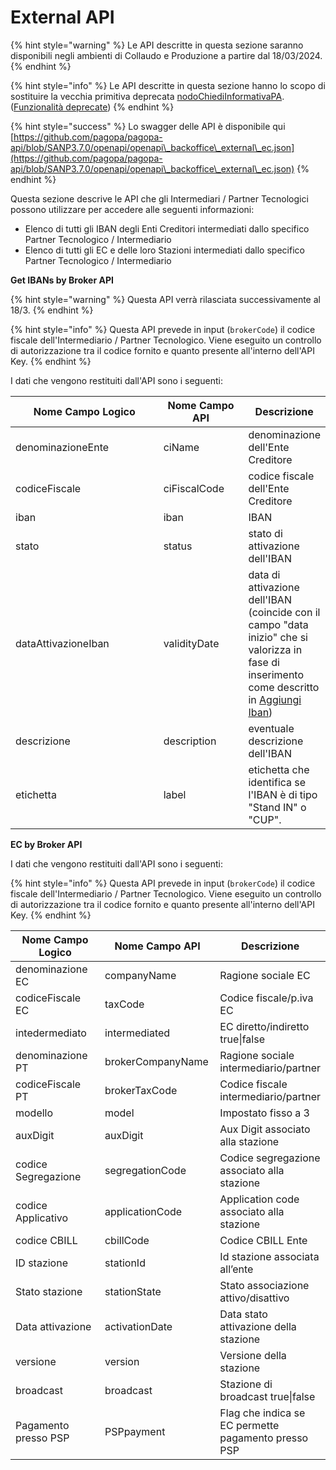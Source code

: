 # External API

{% hint style="warning" %}
Le API descritte in questa sezione saranno disponibili negli ambienti di Collaudo e Produzione a partire dal 18/03/2024.
{% endhint %}

{% hint style="info" %}
Le API descritte in questa sezione hanno lo scopo di sostituire la vecchia primitiva deprecata [nodoChiediInformativaPA](https://docs.pagopa.it/sanp/appendici/primitive#nodochiediinformativapa). ([Funzionalità deprecate](https://docs.pagopa.it/sanp/appendici/funzionalita-deprecate))
{% endhint %}

{% hint style="success" %}
Lo swagger delle API è disponibile qui [https://github.com/pagopa/pagopa-api/blob/SANP3.7.0/openapi/openapi\_backoffice\_external\_ec.json](https://github.com/pagopa/pagopa-api/blob/SANP3.7.0/openapi/openapi\_backoffice\_external\_ec.json)
{% endhint %}

Questa sezione descrive le API che gli Intermediari / Partner Tecnologici possono utilizzare per accedere alle seguenti informazioni:

* Elenco di tutti gli IBAN degli Enti Creditori intermediati dallo specifico Partner Tecnologico / Intermediario&#x20;
* Elenco di tutti gli EC e delle loro Stazioni intermediati dallo specifico Partner Tecnologico / Intermediario

**Get IBANs by Broker API**

{% hint style="warning" %}
Questa API verrà rilasciata successivamente al 18/3.
{% endhint %}

{% hint style="info" %}
Questa API prevede in input (`brokerCode`) il codice fiscale dell'Intermediario / Partner Tecnologico. Viene eseguito un controllo di autorizzazione tra il codice fornito e quanto presente all'interno dell'API Key.&#x20;
{% endhint %}

I dati che vengono restituiti dall'API sono i seguenti:

<table><thead><tr><th width="414">Nome Campo Logico</th><th width="181">Nome Campo API</th><th>Descrizione</th></tr></thead><tbody><tr><td>denominazioneEnte</td><td>ciName</td><td>denominazione dell'Ente Creditore</td></tr><tr><td>codiceFiscale</td><td>ciFiscalCode</td><td>codice fiscale dell'Ente Creditore</td></tr><tr><td>iban</td><td>iban</td><td>IBAN </td></tr><tr><td>stato</td><td>status</td><td>stato di attivazione dell'IBAN</td></tr><tr><td>dataAttivazioneIban</td><td>validityDate</td><td>data di attivazione dell'IBAN (coincide con il campo "data inizio" che si valorizza in fase di inserimento come descritto in <a href="broken-reference">Aggiungi Iban</a>)</td></tr><tr><td>descrizione</td><td>description</td><td>eventuale descrizione dell'IBAN</td></tr><tr><td>etichetta</td><td>label</td><td>etichetta che identifica se l'IBAN è di tipo "Stand IN" o "CUP".</td></tr></tbody></table>

**EC by Broker API**

I dati che vengono restituiti dall'API sono i seguenti:

{% hint style="info" %}
Questa API prevede in input (`brokerCode`) il codice fiscale dell'Intermediario / Partner Tecnologico. Viene eseguito un controllo di autorizzazione tra il codice fornito e quanto presente all'interno dell'API Key.&#x20;
{% endhint %}

<table><thead><tr><th width="251">Nome Campo Logico</th><th width="196">Nome Campo API</th><th>Descrizione</th></tr></thead><tbody><tr><td>denominazione EC</td><td>companyName</td><td>Ragione sociale EC</td></tr><tr><td>codiceFiscale EC</td><td>taxCode</td><td>Codice fiscale/p.iva EC</td></tr><tr><td>intedermediato</td><td>intermediated</td><td>EC diretto/indiretto true|false</td></tr><tr><td>denominazione PT</td><td>brokerCompanyName</td><td>Ragione sociale intermediario/partner</td></tr><tr><td>codiceFiscale PT</td><td>brokerTaxCode</td><td>Codice fiscale intermediario/partner</td></tr><tr><td>modello</td><td>model</td><td>Impostato fisso a 3</td></tr><tr><td>auxDigit</td><td>auxDigit</td><td>Aux Digit associato alla stazione</td></tr><tr><td>codice Segregazione</td><td>segregationCode</td><td>Codice segregazione associato alla stazione</td></tr><tr><td>codice Applicativo</td><td>applicationCode</td><td>Application code associato alla stazione</td></tr><tr><td>codice CBILL</td><td>cbillCode</td><td>Codice CBILL Ente</td></tr><tr><td>ID stazione</td><td>stationId</td><td>Id stazione associata all’ente</td></tr><tr><td>Stato stazione</td><td>stationState</td><td>Stato associazione attivo/disattivo</td></tr><tr><td>Data attivazione</td><td>activationDate</td><td>Data stato attivazione della stazione</td></tr><tr><td>versione</td><td>version</td><td>Versione della stazione</td></tr><tr><td>broadcast</td><td>broadcast</td><td>Stazione di broadcast true|false</td></tr><tr><td>Pagamento presso PSP</td><td>PSPpayment</td><td>Flag che indica se EC permette pagamento presso PSP</td></tr></tbody></table>

